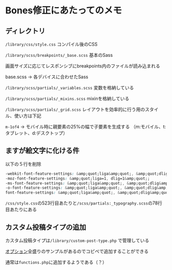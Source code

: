 # Bones修正にあたってのメモ

## ディレクトリ

`/library/css/style.css` コンパイル後のCSS

`/library/scss/breakpoints/_base.scss` 基本のSass

画面サイズに応じてレスポンシブにbreakpoints内のファイルが読み込まれる

base.scss → 各デバイスに合わせたSass

`/library/scss/partials/_variables.scss` 変数を格納している

`/library/scss/partials/_mixins.scss` mixinを格納している

`/library/scss/partials/_grid.scss` レイアウトを効率的に行う用のスタイル、使い方は下記

`m-1of4` → モバイル時に親要素の25%の幅で子要素を生成する （m:モバイル、t:タブレット、d:デスクトップ）

## ますが絵文字に化ける件

以下の５行を削除

```css
-webkit-font-feature-settings: &amp;quot;liga&amp;quot;, &amp;quot;dlig&amp;quot;;
-moz-font-feature-settings: &amp;quot;liga=1, dlig=1&amp;quot;;
-ms-font-feature-settings: &amp;quot;liga&amp;quot;, &amp;quot;dlig&amp;quot;;
-o-font-feature-settings: &amp;quot;liga&amp;quot;, &amp;quot;dlig&amp;quot;;
font-feature-settings: &amp;quot;liga&amp;quot;, &amp;quot;dlig&amp;quot;;
```

`/css/style.css`の523行目あたりと`/scss/partials:_typography.scss`の78行目あたりにある

## カスタム投稿タイプの追加

カスタム投稿タイプは`/library/custom-post-type.php` で管理している

[オプション](https://wpdocs.osdn.jp/%E9%96%A2%E6%95%B0%E3%83%AA%E3%83%95%E3%82%A1%E3%83%AC%E3%83%B3%E3%82%B9/register_post_type)全盛りのサンプルがあるのでコピペで追加することができる

通常は`functions.php`に追加するようである（？）
